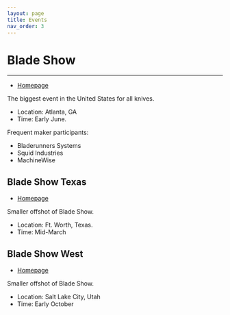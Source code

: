 ```yaml
---
layout: page
title: Events
nav_order: 3
---
```


# Blade Show
---
- [Homepage](https://bladeshow.com/home/)

The biggest event in the United States for all knives.

- Location: Atlanta, GA
- Time: Early June.

Frequent maker participants:
- Bladerunners Systems
- Squid Industries
- MachineWise

## Blade Show Texas
- [Homepage](https://bladeshowtexas.com/)

Smaller offshot of Blade Show.

- Location: Ft. Worth, Texas.
- Time: Mid-March

## Blade Show West
- [Homepage](https://bladeshowwest.com/)

Smaller offshot of Blade Show.

- Location: Salt Lake City, Utah
- Time: Early October